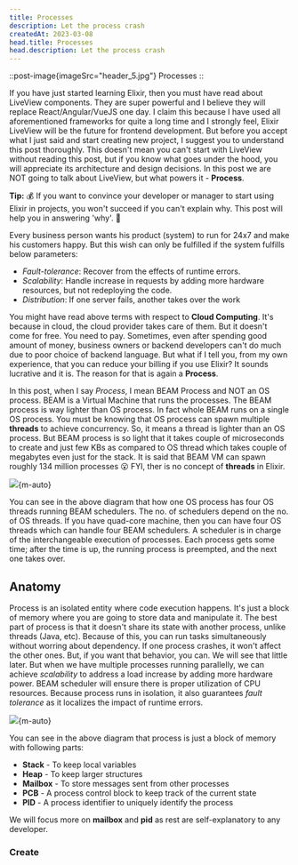```yaml
---
title: Processes
description: Let the process crash
createdAt: 2023-03-08
head.title: Processes
head.description: Let the process crash
---
```


::post-image{imageSrc="header_5.jpg"}
Processes
::

If you have just started learning Elixir, then you must have read about LiveView components. They are super powerful and I believe they will replace React/Angular/VueJS one day. I claim this because I have used all aforementioned frameworks for quite a long time and I strongly feel, Elixir LiveView will be the future for frontend development. But before you accept what I just said and start creating new project, I suggest you to understand this post thoroughly. This doesn't mean you can't start with LiveView without reading this post, but if you know what goes under the hood, you will appreciate its architecture and design decisions. In this post we are NOT going to talk about LiveView, but what powers it - **Process**.

**Tip:** :moneybag: If you want to convince your developer or manager to start using Elixir in projects, you won't succeed if you can't explain why. This post will help you in answering 'why'. :sunflower:

Every business person wants his product (system) to run for 24x7 and make his customers happy. But this wish can only be fulfilled if the system fulfills below parameters:

- _Fault-tolerance_: Recover from the effects of runtime errors.
- _Scalability_: Handle increase in requests by adding more hardware resources, but not redeploying the code.
- _Distribution_: If one server fails, another takes over the work

You might have read above terms with respect to **Cloud Computing**. It's because in cloud, the cloud provider takes care of them. But it doesn't come for free. You need to pay. Sometimes, even after spending good amount of money, business owners or backend developers can't do much due to poor choice of backend language. But what if I tell you, from my own experience, that you can reduce your billing if you use Elixir? It sounds lucrative and it is. The reason for that is again a **Process**.

In this post, when I say _Process_, I mean BEAM Process and NOT an OS process. BEAM is a Virtual Machine that runs the processes. The BEAM process is way lighter than OS process. In fact whole BEAM runs on a single OS process. You must be knowing that OS process can spawn multiple **threads** to achieve concurrency. So, it means a thread is lighter than an OS process. But BEAM process is so light that it takes couple of microseconds to create and just few KBs as compared to OS thread which takes couple of megabytes even just for the stack. It is said that BEAM VM can spawn roughly 134 million processes :open_mouth: FYI, ther is no concept of **threads** in Elixir.

![](/images/5_1.png){m-auto}

You can see in the above diagram that how one OS process has four OS threads running BEAM schedulers. The no. of schedulers depend on the no. of OS threads. If you have quad-core machine, then you can have four OS threads which can handle four BEAM schedulers. A scheduler is in charge of the interchangeable execution of processes. Each process gets some time; after the time is up, the running process is preempted, and the next one takes over.

## Anatomy

Process is an isolated entity where code execution happens. It's just a block of memory where you are going to store data and manipulate it. The best part of process is that it doesn't share its state with another process, unlike threads (Java, etc). Because of this, you can run tasks simultaneously without worring about dependency. If one process crashes, it won't affect the other ones. But, if you want that behavior, you can. We will see that little later. But when we have multiple processes running parallelly, we can achieve _scalability_ to address a load increase by adding more hardware power. BEAM scheduler will ensure there is proper utilization of CPU resources. Because process runs in isolation, it also guarantees _fault tolerance_ as it localizes the impact of runtime errors.

![](/images/5_2.png){m-auto}

You can see in the above diagram that process is just a block of memory with following parts:

- **Stack** - To keep local variables
- **Heap** - To keep larger structures
- **Mailbox** - To store messages sent from other processes
- **PCB** - A process control block to keep track of the current state
- **PID** - A process identifier to uniquely identify the process

We will focus more on **mailbox** and **pid** as rest are self-explanatory to any developer.

### Create

